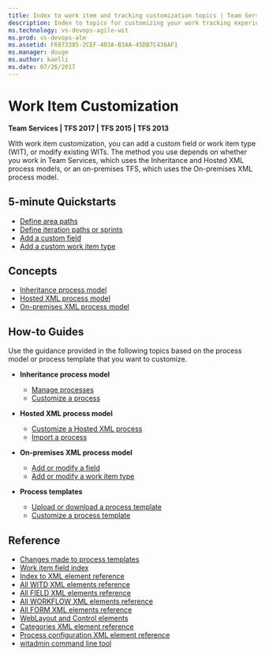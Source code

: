 ```yaml
---
title: Index to work item and tracking customization topics | Team Services & TFS
description: Index to topics for customizing your work tracking experience in VSTS and and Team Foundation Server (TFS)  
ms.technology: vs-devops-agile-wit
ms.prod: vs-devops-alm
ms.assetid: F6973385-2CEF-403A-B3AA-45DB7C436AF1
ms.manager: douge
ms.author: kaelli
ms.date: 07/26/2017
---
```


# Work Item Customization  

**Team Services | TFS 2017 | TFS 2015 | TFS 2013**

With work item customization, you can add a custom field or work item type (WIT), or modify existing WITs. The method you use depends on whether you work in Team Services, which uses the Inheritance and Hosted XML process models, or an on-premises TFS, which uses the On-premises XML process model.  

## 5-minute Quickstarts  

- [Define area paths](set-area-paths.md)
- [Define iteration paths or sprints](set-iteration-paths-sprints.md)
- [Add a custom field](add-custom-field.md)
- [Add a custom work item type](add-custom-wit.md)  

## Concepts

- [Inheritance process model](inheritance-process-model.md)  
- [Hosted XML process model](hosted-xml-process-model.md)  
- [On-premises XML process model](on-premises-xml-process-model.md)  


## How-to Guides

Use the guidance provided in the following topics based on the process model or process template that you want to customize.  

- **Inheritance process model**
	- [Manage processes](../process/manage-process.md)  
	- [Customize a process](../process/customize-process.md)  

- **Hosted XML process model**
	- [Customize a Hosted XML process](../import-process/customize-process.md)  
    - [Import a process](../import-process/import-process.md)  

- **On-premises XML process model**
    - [Add or modify a field](add-modify-field.md)
    - [Add or modify a work item type](add-modify-wit.md)

- **Process templates**
    - [Upload or download a process template](../guidance/manage-process-templates.md)
    - [Customize a process template](../reference/process-templates/customize-process.md)  

## Reference  

- [Changes made to process templates](../guidance/changes-to-process-templates.md) 
- [Work item field index](../guidance/work-item-field.md)     
- [Index to XML element reference](../reference/xml-element-reference.md)  
- [All WITD XML elements reference](../reference/all-witd-xml-elements-reference.md)  
- [All FIELD XML elements reference](../reference/all-field-xml-elements-reference.md)  
- [All WORKFLOW XML elements reference](../reference/all-workflow-xml-elements-reference.md)  
- [All FORM XML elements reference](../reference/all-form-xml-elements-reference.md)  
- [WebLayout and Control elements](../reference/weblayout-xml-elements.md) 
- [Categories XML element reference](../reference/categories-xml-element-reference.md)  
- [Process configuration XML element reference](../reference/process-configuration-xml-element.md) 
- [witadmin command line tool](../reference/witadmin/witadmin-customize-and-manage-objects-for-tracking-work.md)   
  
